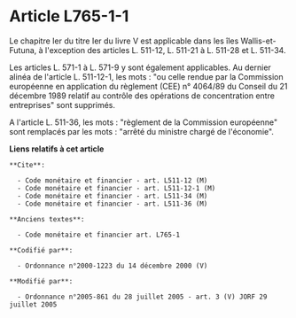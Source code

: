 # Article L765-1-1

Le chapitre Ier du titre Ier du livre V est applicable dans les îles Wallis-et-Futuna, à l'exception des articles L. 511-12,
L. 511-21 à L. 511-28 et L. 511-34.

Les articles L. 571-1 à L. 571-9 y sont également applicables. Au dernier alinéa de l'article L. 511-12-1, les mots : "ou
celle rendue par la Commission européenne en application du règlement (CEE) n° 4064/89 du Conseil du 21 décembre 1989 relatif
au contrôle des opérations de concentration entre entreprises" sont supprimés.

A l'article L. 511-36, les mots : "règlement de la Commission européenne" sont remplacés par les mots : "arrêté du ministre
chargé de l'économie".

**Liens relatifs à cet article**

	**Cite**:

	  - Code monétaire et financier - art. L511-12 (M)
	  - Code monétaire et financier - art. L511-12-1 (M)
	  - Code monétaire et financier - art. L511-34 (M)
	  - Code monétaire et financier - art. L511-36 (M)

	**Anciens textes**:

	  - Code monétaire et financier art. L765-1

	**Codifié par**:

	  - Ordonnance n°2000-1223 du 14 décembre 2000 (V)

	**Modifié par**:

	  - Ordonnance n°2005-861 du 28 juillet 2005 - art. 3 (V) JORF 29 juillet 2005
